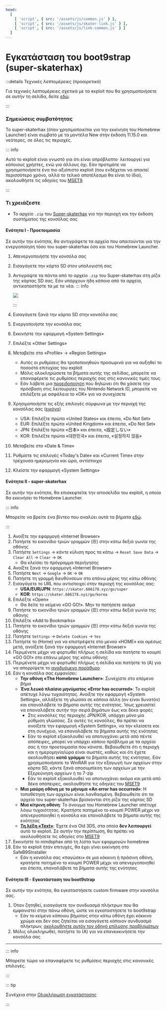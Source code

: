 ```yaml
---
head:
  [
    [ 'script', { src: '/assets/js/common.js' } ],
    [ 'script', { src: '/assets/js/skater-link.js' } ],
    [ 'script', { src: '/assets/js/link-common.js' } ]
  ]
---
```


# Εγκατάσταση του boot9strap (super-skaterhax)

:::details Τεχνικές λεπτομέρειες (προαιρετικό)

Για τεχνικές λεπτομέρειες σχετικά με τα exploit που θα χρησιμοποιήσετε σε αυτήν τη σελίδα, δείτε [εδώ](https://github.com/zoogie/super-skaterhax).

:::

### Σημειώσεις συμβατότητας

Το super-skaterhax (όταν χρησιμοποιείται για την εκκίνηση του Homebrew Launcher) είναι συμβατό με τα μοντέλα New στην έκδοση 11.15.0 και νεότερες, σε όλες τις περιοχές.

::: info

Αυτό το exploit είναι γνωστό για ότι είναι απρόβλεπτο· λειτουργεί για κάποιους χρήστες, ενώ για άλλους όχι. Εάν προτιμάτε να χρησιμοποιήσετε ένα πιο αξιόπιστο exploit (που ενδέχεται να απαιτεί περισσότερο χρόνο, αλλά το τελικό αποτέλεσμα θα είναι το ίδιο), ακολουθήστε τις οδηγίες του [MSET9](installing-boot9strap-\(mset9\)).

:::

### Τι χρειάζεστε

- Το αρχείο `.zip` του [Super-skaterhax](https://skater.nintendohomebrew.com) για την περιοχή και την έκδοση συστήματος της κονσόλας σας

#### Ενότητα I - Προετοιμασία

Σε αυτήν την ενότητα, θα αντιγράψετε τα αρχεία που απαιτούνται για την ενεργοποίηση τόσο του super-skaterhax όσο και του Homebrew Launcher.

1. Απενεργοποιήστε την κονσόλα σας

2. Εισαγάγετε την κάρτα SD στον υπολογιστή σας

3. Αντιγράψτε τα πάντα από το αρχείο `.zip` του Super-skaterhax στη ρίζα της κάρτας SD σας. Εάν υπάρχουν ήδη κάποια από τα αρχεία, αντικαταστήστε τα με τα νέα.
   ::: info

   ![](/images/screenshots/skaterhax/skater-root-layout.png)

   :::

4. Εισαγάγετε ξανά την κάρτα SD στην κονσόλα σας

5. Ενεργοποιήστε την κονσόλα σας

6. Εκκινήστε την εφαρμογή «System Settings»

7. Επιλέξτε «Other Settings»

8. Μεταβείτε στο «Profile» -> «Region Settings»
   - Αυτές οι ρυθμίσεις θα τροποποιηθούν προσωρινά για να αυξηθεί το ποσοστό επιτυχίας του exploit
   - Μόλις ολοκληρώσετε τα βήματα αυτής της σελίδας, μπορείτε να επαναφέρετε τις ρυθμίσεις περιοχής σας στις κανονικές τιμές τους
   - Εάν λάβετε μια [προειδοποίηση](/images/screenshots/skaterhax/country-change-notice.png) που δηλώνει ότι θα χάσετε την πρόσβαση στις λειτουργίες του Nintendo Network ID, μπορείτε να επιλέξετε με ασφάλεια το «OK» για να συνεχίσετε

9. Χρησιμοποιήστε τις εξής επιλογές σύμφωνα με την περιοχή της κονσόλας σας ([εικόνα](/images/screenshots/skaterhax/skater-lang.png))
   - USA: Επιλέξτε πρώτα «United States» και έπειτα, «Do Not Set»
   - EUR: Επιλέξτε πρώτα «United Kingdom» και έπειτα, «Do Not Set»
   - JPN: Επιλέξτε πρώτα «日本» και έπειτα, «設定しない»
   - KOR: Επιλέξτε πρώτα «대한민국» και έπειτα, «설정하지 않음»

10. Μεταβείτε στο «Date & Time»

11. Ρυθμίστε τις επιλογές «Today's Date» και «Current Time» στην τρέχουσα ημερομηνία και ώρα, αντίστοιχα

12. Κλείστε την εφαρμογή «System Settings»

#### Ενότητα II - super-skaterhax

Σε αυτήν την ενότητα, θα επισκεφτείτε την ιστοσελίδα του exploit, η οποία θα εκκινήσει το Homebrew Launcher.

::: info

Μπορείτε να βρείτε ένα βίντεο που αναλύει αυτά τα βήματα [εδώ](https://www.youtube.com/watch?v=DEcZB72vJts).

:::

1. Ανοίξτε την εφαρμογή «Internet Browser»
2. Πατήστε το εικονίδιο τριών γραμμών (☰) στην κάτω δεξιά γωνία της οθόνης
3. Πατήστε `Settings` -> κάντε κύλιση προς τα κάτω -> `Reset Save Data` -> `Clear All` -> `Clear` -> `OK`
   - Θα κλείσει το πρόγραμμα περιήγησης
4. Ανοίξτε ξανά την εφαρμογή «Internet Browser»
5. Πατήστε `Next` -> `Google` -> `OK` -> `OK`
6. Πατήστε τη γραμμή διευθύνσεων στο επάνω μέρος της κάτω οθόνης
7. Εισαγάγετε το URL που αντιστοιχεί στην περιοχή της κονσόλας σας:
   - **USA/EUR/JPN**: `https://skater.686178.xyz/go/super`
   - **KOR**: `https://skater.686178.xyz/go/korea`
8. Επιλέξτε «Open»
   - Θα δείτε το κείμενο «GO GO!». Μην το πατήσετε ακόμα
9. Πατήστε το εικονίδιο τριών γραμμών (☰) στην κάτω δεξιά γωνία της οθόνης
10. Επιλέξτε «Add to Bookmarks»
11. Πατήστε το εικονίδιο τριών γραμμών (☰) στην κάτω δεξιά γωνία της οθόνης
12. Πατήστε `Settings` -> `Delete Cookies` -> `Yes`
13. Πατήστε το (Home) για να επιστρέψετε στο μενού «HOME» και αμέσως μετά, ανοίξετε ξανά την εφαρμογή «Internet Browser»
14. Περιμένετε μέχρι να φορτωθεί πλήρως η σελίδα και πατήστε το κουμπί «GO GO!» στο επάνω μέρος της κάτω οθόνης
15. Περιμένετε μέχρι να φορτωθεί πλήρως η σελίδα και πατήστε το (A) για να απορρίψετε το [αναδυόμενο παράθυρο](/images/screenshots/skaterhax/skater-popup.png)
16. Εάν η κονσόλα σας εμφανίσει:
    - **Την οθόνη «The Homebrew Launcher»**: Συνεχίστε στο επόμενο βήμα
    - **Ένα λευκό πλαίσιο μηνύματος «Error has occurred»**: Το exploit απέτυχε λόγω τυχαιότητας. Ανοίξτε την εφαρμογή «System Settings», αλλάξετε τη γλώσσα σε κάποια άλλη (αν είναι δυνατόν) και επαναλάβετε τα βήματα αυτής της ενότητας. Ίσως χρειαστεί να επαναλάβετε αυτήν την σειρά βημάτων έως και δέκα φορές
      - Στις κονσόλες της περιοχής JPN/KOR, υπάρχει μόνο μία ρύθμιση γλώσσας. Σε αυτές τις κονσόλες, θα πρέπει να ανοίξετε την εφαρμογή «System Settings», να την κλείσετε και στη συνέχεια, να επαναλάβετε τα βήματα αυτής της ενότητας
      - Εάν το exploit εξακολουθεί να αποτυγχάνει μετά από πέντε απόπειρες, μπορεί να υπάρχει κάποιο πρόβλημα με τα αρχεία σας ή την προετοιμασία που κάνατε. Βεβαιωθείτε ότι η περιοχή και η ημερομηνία/ώρα είναι σωστές, καθώς και ότι έχετε ακολουθήσει **κατά γράμμα** τα βήματα αυτής της ενότητας. Εάν χρησιμοποιήσατε το WinRAR για την εξαγωγή των αρχείων στην κάρτα SD, κάντε ξανά αποσυμπίεση των αρχείων με την Εξερεύνηση αρχείων ή το 7-zip
      - Εάν το exploit εξακολουθεί να αποτυγχάνει ακόμα και μετά από δέκα απόπειρες, ακολουθήστε τις οδηγίες του [MSET9](installing-boot9strap-\(mset9\))
    - **Μια μαύρη οθόνη με το μήνυμα «An error has occurred»**: Η τοποθέτηση των αρχείων είναι λανθασμένη. Βεβαιωθείτε ότι τα αρχεία του super-skaterhax βρίσκονται στη ρίζα της κάρτας SD
    - **Μια κίτρινη οθόνη**: Το άνοιγμα του Homebrew Launcher απέτυχε λόγω τυχαιότητας. Κρατήστε πατημένο το κουμπί POWER μέχρι να απενεργοποιηθεί η κονσόλα και επαναλάβετε τα βήματα αυτής της ενότητας
    - **[Τη λέξη «Text»](/images/screenshots/skaterhax/skater-old3ds.png)**: Έχετε ένα Old 3DS, στα οποία **δεν λειτουργεί** αυτό το exploit. Σε αυτήν την περίπτωση, θα πρέπει να ακολουθήσετε τις οδηγίες στο [MSET9](installing-boot9strap-\(mset9\))
17. Εκκινήστε το nimdsphax από τη λίστα των εφαρμογών homebrew
18. Εάν το exploit ήταν επιτυχές, θα έχει γίνει εκκίνηση στο SafeB9SInstaller
    - Εάν η κονσόλα σας «παγώσει» σε μια κόκκινη ή πράσινη οθόνη, κρατήστε πατημένο το κουμπί POWER μέχρι να απενεργοποιηθεί και έπειτα, επαναλάβετε τα βήματα αυτής της ενότητας

#### Ενότητα III - Εγκατάσταση του boot9strap

Σε αυτήν την ενότητα, θα εγκαταστήσετε custom firmware στην κονσόλα σας.

1. Όταν ζητηθεί, εισαγάγετε τον συνδυασμό πλήκτρων που θα εμφανιστεί στην πάνω οθόνη, ώστε να εγκαταστήσετε το boot9strap
   - Εάν το κείμενο κάποιου βήματος στην κάτω οθόνη έχει κόκκινο χρώμα και δεν σας ζητείται να εισαγάγετε κάποιον συνδυασμό πλήκτρων, [ακολουθήστε αυτόν τον οδηγό επίλυσης προβλημάτων](troubleshooting-super-skaterhax)
2. Μόλις ολοκληρωθεί, πατήστε το (Α) για να επανεκκινήσετε την κονσόλα σας

<!--@include: ./_include/configure-luma3ds.md -->

<!--@include: ./_include/luma3ds-installed-note.md -->

___

::: info

Μπορείτε τώρα να επαναφέρετε τις ρυθμίσεις περιοχής στις κανονικές επιλογές.

:::

::: tip

Συνέχεια στην [Ολοκλήρωση εγκατάστασης](finalizing-setup)

:::
